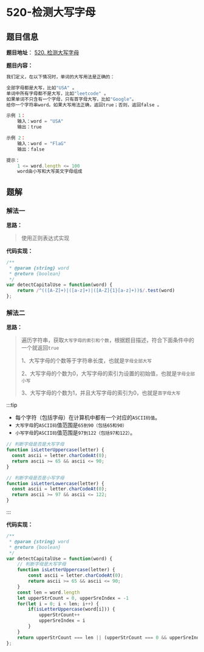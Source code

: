 # 520-检测大写字母

## 题目信息

**题目地址**： [520. 检测大写字母](https://leetcode.cn/problems/detect-capital/description/)

**题目内容：**

```javascript
我们定义，在以下情况时，单词的大写用法是正确的：

全部字母都是大写，比如"USA" 。
单词中所有字母都不是大写，比如"leetcode" 。
如果单词不只含有一个字母，只有首字母大写，比如"Google"。
给你一个字符串word。如果大写用法正确，返回true；否则，返回false 。

示例 1：
    输入：word = "USA"
    输出：true

示例 2：
    输入：word = "FlaG"
    输出：false

提示：
    1 <= word.length <= 100
    word由小写和大写英文字母组成
```

## 题解

### 解法一

**思路：**

> 使用正则表达式实现

**代码实现：**

```javascript
/**
 * @param {string} word
 * @return {boolean}
 */
var detectCapitalUse = function(word) {
    return /^(([A-Z]+)|([a-z]+)|([A-Z]{1}[a-z]+))$/.test(word)
};
```


### 解法二

**思路：**

> 遍历字符串，获取`大写字母的索引和个数`，根据题目描述，符合下面条件中的一个就返回`true`
> 
> 1、大写字母的个数等于字符串长度，也就是`字母全部大写`
> 
> 2、大写字母的个数为0，大写字母的索引为设置的初始值，也就是`字母全部小写`
> 
> 3、大写字母的个数为1，并且大写字母的索引为0，也就是`首字母大写`

:::tip
- 每个字符（包括字母）在计算机中都有一个对应的`ASCII码值`。
- `大写字母`的`ASCII码`值范围是`65到90（包括65和90）`
- `小写字母`的`ASCII码`值范围是`97到122（包括97和122）`。

```javascript
// 判断字母是否是大写字母
function isLetterUppercase(letter) {
  const ascii = letter.charCodeAt(0);
  return ascii >= 65 && ascii <= 90;
}

// 判断字母是否是小写字母
function isLetterLowercase(letter) {
  const ascii = letter.charCodeAt(0);
  return ascii >= 97 && ascii <= 122;
}
```
:::

**代码实现：**

```javascript
/**
 * @param {string} word
 * @return {boolean}
 */
var detectCapitalUse = function(word) {
    // 判断字母是大写字母
    function isLetterUppercase(letter) {
        const ascii = letter.charCodeAt(0);
        return ascii >= 65 && ascii <= 90;
    }
    const len = word.length
    let upperStrCount = 0, upperSreIndex = -1
    for(let i = 0; i < len; i++) {
        if(isLetterUppercase(word[i])) {
            upperStrCount++
            upperSreIndex = i
        }
    }
    return upperStrCount === len || (upperStrCount === 0 && upperSreIndex === -1) || (upperStrCount === 1 && upperSreIndex === 0)
};
```
